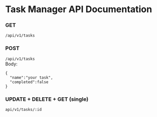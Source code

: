 # Task Manager API Documentation

### GET

`/api/v1/tasks` <br>

### POST

`/api/v1/tasks` <br>
Body:

```
{
  "name":"your task",
  "completed":false
}
```

### UPDATE + DELETE + GET (single)

`api/v1/tasks/:id`
